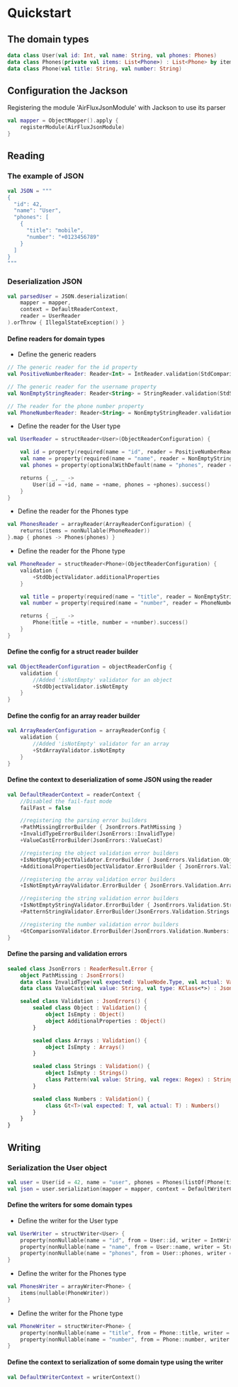 # Quickstart

## The domain types

```kotlin
data class User(val id: Int, val name: String, val phones: Phones)
data class Phones(private val items: List<Phone>) : List<Phone> by items
data class Phone(val title: String, val number: String)
```

## Configuration the Jackson

Registering the module 'AirFluxJsonModule' with Jackson to use its parser

```kotlin
val mapper = ObjectMapper().apply {
    registerModule(AirFluxJsonModule)
}
```

## Reading

### The example of JSON

```kotlin
val JSON = """
{
  "id": 42,
  "name": "User",
  "phones": [
    {
      "title": "mobile",
      "number": "+0123456789"
    }
  ]
}
"""
```

### Deserialization JSON

```kotlin
val parsedUser = JSON.deserialization(
    mapper = mapper,
    context = DefaultReaderContext,
    reader = UserReader
).orThrow { IllegalStateException() }
```

#### Define readers for domain types

- Define the generic readers

```kotlin
// The generic reader for the id property
val PositiveNumberReader: Reader<Int> = IntReader.validation(StdComparisonValidator.gt(0))

// The generic reader for the username property
val NonEmptyStringReader: Reader<String> = StringReader.validation(StdStringValidator.isNotBlank)

// The reader for the phone number property
val PhoneNumberReader: Reader<String> = NonEmptyStringReader.validation(StdStringValidator.pattern("\\d*".toRegex()))
```

- Define the reader for the User type

```kotlin
val UserReader = structReader<User>(ObjectReaderConfiguration) {

    val id = property(required(name = "id", reader = PositiveNumberReader))
    val name = property(required(name = "name", reader = NonEmptyStringReader))
    val phones = property(optionalWithDefault(name = "phones", reader = PhonesReader, default = { _, _ -> Phones() }))

    returns { _, _ ->
        User(id = +id, name = +name, phones = +phones).success()
    }
}
```

- Define the reader for the Phones type

```kotlin
val PhonesReader = arrayReader(ArrayReaderConfiguration) {
    returns(items = nonNullable(PhoneReader))
}.map { phones -> Phones(phones) }
```

- Define the reader for the Phone type

```kotlin
val PhoneReader = structReader<Phone>(ObjectReaderConfiguration) {
    validation {
        +StdObjectValidator.additionalProperties
    }

    val title = property(required(name = "title", reader = NonEmptyStringReader))
    val number = property(required(name = "number", reader = PhoneNumberReader))

    returns { _, _ ->
        Phone(title = +title, number = +number).success()
    }
}
```

#### Define the config for a struct reader builder

```kotlin
val ObjectReaderConfiguration = objectReaderConfig {
    validation {
        //Added 'isNotEmpty' validator for an object 
        +StdObjectValidator.isNotEmpty
    }
}
```

#### Define the config for an array reader builder

```kotlin
val ArrayReaderConfiguration = arrayReaderConfig {
    validation {
        //Added 'isNotEmpty' validator for an array
        +StdArrayValidator.isNotEmpty
    }
}
```

#### Define the context to deserialization of some JSON using the reader

```kotlin
val DefaultReaderContext = readerContext {
    //Disabled the fail-fast mode
    failFast = false

    //registering the parsing error builders
    +PathMissingErrorBuilder { JsonErrors.PathMissing }
    +InvalidTypeErrorBuilder(JsonErrors::InvalidType)
    +ValueCastErrorBuilder(JsonErrors::ValueCast)

    //registering the object validation error builders
    +IsNotEmptyObjectValidator.ErrorBuilder { JsonErrors.Validation.Object.IsEmpty }
    +AdditionalPropertiesObjectValidator.ErrorBuilder { JsonErrors.Validation.Object.AdditionalProperties }

    //registering the array validation error builders
    +IsNotEmptyArrayValidator.ErrorBuilder { JsonErrors.Validation.Arrays.IsEmpty }

    //registering the string validation error builders
    +IsNotEmptyStringValidator.ErrorBuilder { JsonErrors.Validation.Strings.IsEmpty }
    +PatternStringValidator.ErrorBuilder(JsonErrors.Validation.Strings::Pattern)

    //registering the number validation error builders
    +GtComparisonValidator.ErrorBuilder(JsonErrors.Validation.Numbers::Gt)
}
```

#### Define the parsing and validation errors

```kotlin
sealed class JsonErrors : ReaderResult.Error {
    object PathMissing : JsonErrors()
    data class InvalidType(val expected: ValueNode.Type, val actual: ValueNode.Type) : JsonErrors()
    data class ValueCast(val value: String, val type: KClass<*>) : JsonErrors()

    sealed class Validation : JsonErrors() {
        sealed class Object : Validation() {
            object IsEmpty : Object()
            object AdditionalProperties : Object()
        }

        sealed class Arrays : Validation() {
            object IsEmpty : Arrays()
        }

        sealed class Strings : Validation() {
            object IsEmpty : Strings()
            class Pattern(val value: String, val regex: Regex) : Strings()
        }

        sealed class Numbers : Validation() {
            class Gt<T>(val expected: T, val actual: T) : Numbers()
        }
    }
}
```

## Writing

### Serialization the User object

```kotlin
val user = User(id = 42, name = "user", phones = Phones(listOf(Phone(title = "mobil", number = "123456789"))))
val json = user.serialization(mapper = mapper, context = DefaultWriterContext, writer = UserWriter)
```

#### Define the writers for some domain types

- Define the writer for the User type

```kotlin
val UserWriter = structWriter<User> {
    property(nonNullable(name = "id", from = User::id, writer = IntWriter))
    property(nonNullable(name = "name", from = User::name, writer = StringWriter))
    property(nonNullable(name = "phones", from = User::phones, writer = PhonesWriter))
}
```

- Define the writer for the Phones type

```kotlin
val PhonesWriter = arrayWriter<Phone> {
    items(nullable(PhoneWriter))
}
```

- Define the writer for the Phone type

```kotlin
val PhoneWriter = structWriter<Phone> {
    property(nonNullable(name = "title", from = Phone::title, writer = StringWriter))
    property(nonNullable(name = "number", from = Phone::number, writer = StringWriter))
}
```

#### Define the context to serialization of some domain type using the writer

```kotlin
val DefaultWriterContext = writerContext()
```
